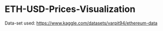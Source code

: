 # ETH-USD-Prices-Visualization

Data-set used: https://www.kaggle.com/datasets/varpit94/ethereum-data
